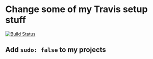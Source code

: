 # Change some of my Travis setup stuff

[![Build Status](https://travis-ci.org/FranklinChen/change-travis-stuff.png)](https://travis-ci.org/FranklinChen/change-travis-stuff)

## Add `sudo: false` to my projects
